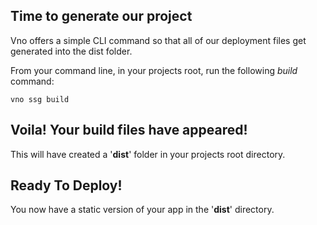 ## Time to generate our project

Vno offers a simple CLI command so that all of our deployment files get generated into the dist folder.


From your command line, in your projects root, run the following *build* command:

```
vno ssg build
```
## Voila! Your build files have appeared!

This will have created a '**dist**' folder in your projects root directory. 

## Ready To Deploy!

You now have a static version of your app in the '**dist**' directory.